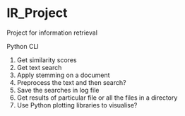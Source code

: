 # IR_Project
Project for information retrieval 

Python CLI 
1. Get similarity scores
2. Get text search
3. Apply stemming on a document
4. Preprocess the text and then search?
5. Save the searches in log file
6. Get results of particular file or all the files in a directory
7. Use Python plotting libraries to visualise?
